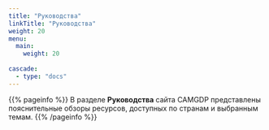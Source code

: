 ```yaml
---
title: "Руководства"
linkTitle: "Руководства"
weight: 20
menu:
  main:
    weight: 20
    
cascade:
  - type: "docs"
---
```


{{% pageinfo %}}
В разделе **Руководства** сайта CAMGDP представлены пояснительные обзоры ресурсов, доступных по странам и выбранным темам.
{{% /pageinfo %}}
